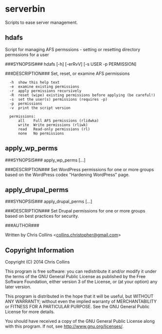 serverbin
=========

Scripts to ease server management. 

hdafs
-----

Script for managing AFS permssions - setting or resetting directory permssions for a user

###SYNOPSIS###
      hdafs [-h] [-erRvV] [-s USER -p PERMISSION]

###DESCRIPTION###
      Set, reset, or examine AFS permissions
    
      -h  show this help text
      -e  examine existing permissions
      -r  apply permissions recursively
      -R  reset (wipe) existing permissions before applying (be careful!)
      -s  set the user(s) permissions (requires -p)
      -p  permissions
      -v  print the script version
        
      permissions:
          all    Full AFS permissions (rlidwka)
          write  Write permissions (rliwk)
          read   Read-only permissions (rl)
          none   No permissions

apply_wp_perms
--------------

###SYNOPSIS###
      apply_wp_perms <GROUP> [<GROUP>...]

###DESCRIPTION###
      Set WordPress permissions for one or more groups based on the WordPress 
      codex "Hardening WordPress" page.

apply_drupal_perms
------------------

###SYNOPSIS###
      apply_drupal_perms <GROUP> [<GROUP>...]

###DESCRIPTION###
      Set Drupal permissions for one or more groups based on best practices
      for security.

###AUTHOR###

Written by Chris Collins \<collins.christopher@gmail.com\>

Copyright Information
---------------------

Copyright (C) 2014 Chris Collins

This program is free software: you can redistribute it and/or modify it under the terms of the GNU General Public License as published by the Free Software Foundation, either version 3 of the License, or (at your option) any later version.

This program is distributed in the hope that it will be useful, but WITHOUT ANY WARRANTY; without even the implied warranty of MERCHANTABILITY or FITNESS FOR A PARTICULAR PURPOSE. See the GNU General Public License for more details.

You should have received a copy of the GNU General Public License along with this program. If not, see http://www.gnu.org/licenses/.

